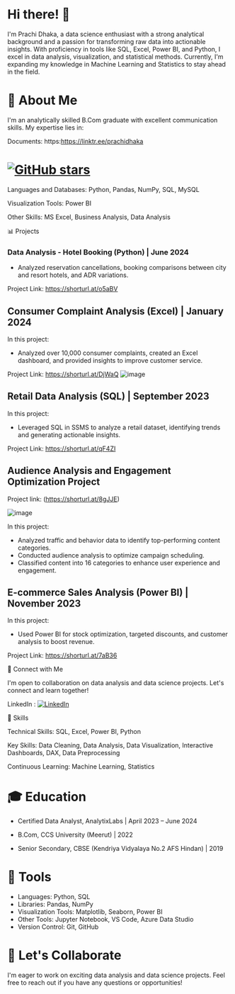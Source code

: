 # Hi there! 👋

I'm Prachi Dhaka, a data science enthusiast with a strong analytical background and a passion for transforming raw data into actionable insights. With proficiency in tools like SQL, Excel, Power BI, and Python, I excel in data analysis, visualization, and statistical methods. Currently, I'm expanding my knowledge in Machine Learning and Statistics to stay ahead in the field.


# 🌱 About Me
I'm an analytically skilled B.Com graduate with excellent communication skills.
My expertise lies in:

Documents: https:https://linktr.ee/prachidhaka

# [![GitHub stars](https://img.shields.io/github/stars/prachidhaka?style=social)](https://github.com/prachidhaka?tab=repositories)


Languages and Databases: Python, Pandas, NumPy, SQL, MySQL

Visualization Tools: Power BI

Other Skills: MS Excel, Business Analysis, Data Analysis

📊 Projects

### Data Analysis - Hotel Booking (Python) | June 2024

- Analyzed reservation cancellations, booking comparisons between city and resort hotels, and ADR variations.

Project Link: https://shorturl.at/o5aBV

## Consumer Complaint Analysis (Excel) | January 2024

In this project:
- Analyzed over 10,000 consumer complaints, created an Excel dashboard, and provided insights to improve customer service.

Project Link: https://shorturl.at/DjWaQ
![image](https://github.com/prachidhaka/prachidhaka/assets/100430962/4204ea95-2841-45fb-a0f0-74cd8d45bc3c)


## Retail Data Analysis (SQL) | September 2023

In this project:
- Leveraged SQL in SSMS to analyze a retail dataset, identifying trends and generating actionable insights.

Project Link: https://shorturl.at/qF4ZI

## Audience Analysis and Engagement Optimization Project

Project link: (https://shorturl.at/8gJJE)

![image](https://github.com/prachidhaka/prachidhaka/assets/100430962/4dc78210-20f9-4821-914d-5312baf74625)


In this project:
- Analyzed traffic and behavior data to identify top-performing content categories.
- Conducted audience analysis to optimize campaign scheduling.
- Classified content into 16 categories to enhance user experience and engagement.

## E-commerce Sales Analysis (Power BI) | November 2023

In this project:
- Used Power BI for stock optimization, targeted discounts, and customer analysis to boost revenue.

Project Link: https://shorturl.at/7aB36

👯 Connect with Me

I'm open to collaboration on data analysis and data science projects. Let's connect and learn together!

LinkedIn : [![LinkedIn](https://img.shields.io/badge/LinkedIn-0077B5?style=for-the-badge&logo=linkedin&logoColor=white)](https://www.linkedin.com/in/prachi-dhaka-8921a81b2/)


🚀 Skills

Technical Skills: SQL, Excel, Power BI, Python

Key Skills: Data Cleaning, Data Analysis, Data Visualization, Interactive Dashboards, DAX, Data Preprocessing

Continuous Learning: Machine Learning, Statistics

# 🎓 Education

- Certified Data Analyst, AnalytixLabs | April 2023 – June 2024

- B.Com, CCS University (Meerut) | 2022
- Senior Secondary, CBSE (Kendriya Vidyalaya No.2 AFS Hindan) | 2019

# 🔧 Tools

- Languages: Python, SQL
- Libraries: Pandas, NumPy
- Visualization Tools: Matplotlib, Seaborn, Power BI
- Other Tools: Jupyter Notebook, VS Code, Azure Data Studio
- Version Control: Git, GitHub

# 🤝 Let's Collaborate

I'm eager to work on exciting data analysis and data science projects. Feel free to reach out if you have any questions or opportunities!




